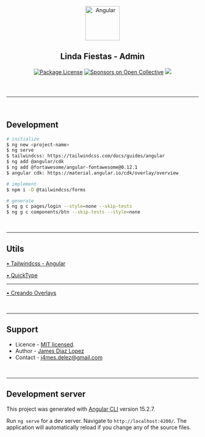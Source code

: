 <header>
  <p align="center">
    <a href="https://angular.io/docs" target="blank"><img src="https://angular.io/assets/images/logos/angular/logo-nav@2x.png" width="90" alt="Angular" /></a>
    <h2 align="center">Linda Fiestas - Admin</h2>
  </p>
  <section align="center">
  <a href="#"><img src="https://img.shields.io/npm/l/@nestjs/core.svg" alt="Package License" /></a>
  <a href="#"><img src="https://opencollective.com/nest/sponsors/badge.svg" alt="Sponsors on Open Collective" /></a>
  <a href="#"><img src="https://img.shields.io/twitter/follow/nestframework.svg?style=social&label=134%20Followers"></a>
  </section>
</header>
<hr/><br/>

<!-- %%%%%%%%%%%%%%%%%%%%%%%%%%%%%%%%%%%%%%%%%%%%%%%%%%%%%% -->

## Development

```bash
# initialize
$ ng new <project-name>
$ ng serve
$ tailwindcss: https://tailwindcss.com/docs/guides/angular
$ ng add @angular/cdk
$ ng add @fortawesome/angular-fontawesome@0.12.1
$ angular cdk: https://material.angular.io/cdk/overlay/overview

# implement
$ npm i -D @tailwindcss/forms

# generate
$ ng g c pages/login --style=none --skip-tests
$ ng g c components/btn --skip-tests --style=none

```

<br/><hr/>

## Utils

[• Tailwindcss - Angular](https://tailwindcss.com/docs/guides/angular)

[• QuickType](https://app.quicktype.io/)

---

<!-- PROJECT -->

[• Creando Overlays](https://gist.github.com/nicobytes/92f050c77c8c8e5be63e97c1ae0b9c83#dropdown-v1)

<!-- %%%%%%%%%%%%%%%%%%%%%%%%%%%%%%%%%%%%%%%% -->

<br/><hr/>

## Support

- Licence - [MIT licensed](LICENSE).
- Author - [James Diaz Lopez](https://www.linkedin.com/in/james-jalz/)
- Contact - [j4mes.delez@gmail.com](mailto:j4mes.delez@gmail.com)

<br/><hr/>

## Development server

This project was generated with [Angular CLI](https://github.com/angular/angular-cli) version 15.2.7.

Run `ng serve` for a dev server. Navigate to `http://localhost:4200/`. The application will automatically reload if you change any of the source files.

<!--
  RESOURCES:
  https://atlassian.design/resources/logo-library
  https://undraw.co/illustrations

  * detach last commit
  git reset --soft HEAD~1
 -->
